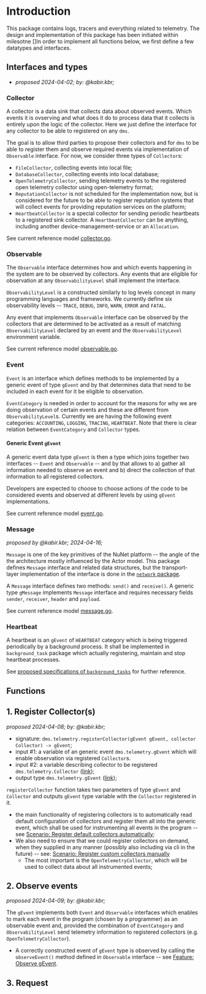 # Introduction

This package contains logs, tracers and everything related to telemetry. The design and implementation of this package has been initiated within milesotne []In order to implement all functions below, we first define a few datatypes and interfaces.

## Interfaces and types

* _proposed 2024-04-02; by: @kabir.kbr;_

### Collector

A collector is a data sink that collects data about observed events. Which events it is ovserving and what does it do to process data that it collects is entirely upon the logic of the collector. Here we just define the interface for any collector to be able to registered on any `dms`.

The goal is to allow third parties to propose their collectors and for `dms` to be able to register them and observe required events via implementation of `Observable` interface. For now, we consider three types of `Collector`s: 

* `FileCollector`, collecting events into local file;
* `DatabaseCollector`, collecting events into local database;
* `OpenTelemetryCollector`, sending telemetry events to the registered open telemetry collector using open-telemetry format;
* `ReputationCollector` is not scheduled for the implementation now, but is considered for the future to be able to register reputation systems that will collect events for providing reputation services on the platform; 
* `HeartbeatCollector` is a special collector for sending periodic heartbeats to a registered sink collector. A `HeartbeatCollector` can be anything, including another device-management-service or an `Allocation`.

See current reference model [collector.go](https://gitlab.com/nunet/open-api/platform-data-model/-/blob/proposed/device-management-service/telemetry/data/collector.go).

### Observable

The `Observable` interface determines how and which events happening in the system are to be observed by collectors. Any events that are eligible for observation at any `ObservabilityLevel` shall implement the interface. 

`ObservabilityLevel` is a constructed similarly to log levels concept in many programming languages and frameworks. We currently define six observability levels -- `TRACE`, `DEBUG`, `INFO`, `WARN`, `ERROR` and `FATAL`.

Any event that implements `Observable` interface can be observed by the collectors that are determined to be activated as a result of matching `ObservabilityLevel` declared by an event and the `ObservabilityLevel` environment variable.

See current reference model [observable.go](https://gitlab.com/nunet/open-api/platform-data-model/-/blob/proposed/device-management-service/telemetry/data/observable.go).


### Event

`Event` is an interface which defines methods to be implemented by a generic event of type `gEvent` and by that determines data that need to be included in each event for it be eligible to observation.

`EventCategory` is needed in order to account for the reasons for why we are doing observation of certain events and these are different from `ObservabilityLevel`s. Currently we are having the following event categories: `ACCOUNTING`, `LOGGING`, `TRACING`, `HEARTBEAT`. Note that there is clear relation between `EventCategory` and `Collector` types.

#### Generic Event `gEvent`

A generic event data type `gEvent` is then a type which joins together two interfaces -- `Event` and `Observable` -- and by that allows to a) gather all information needed to observe an event and b) direct the collection of that information to all registered collectors.

Developers are expected to choose to choose actions of the code to be considered events and observed at different levels by using `gEvent` implementations.

See current reference model [event.go](https://gitlab.com/nunet/open-api/platform-data-model/-/blob/proposed/device-management-service/telemetry/data/event.go).

### Message

_proposed by @kabir.kbr; 2024-04-16;_

`Message` is one of the key primitives of the NuNet platform -- the angle of the the architecture mostly influenced by the Actor model. This package defines `Message` interface and related data structures, but the transport-layer implementation of the interface is done in the [`network` package](../network/README.md). 

A `Message` interface defines two methods: `send()` and `receive()`. A generic type `gMessage` implements `Message` interface and requires necessary fields `sender`, `receiver`, `header` and `payload`.

See current reference model [message.go](https://gitlab.com/nunet/open-api/platform-data-model/-/blob/proposed/device-management-service/telemetry/data/message.go).


### Heartbeat 

A heartbeat is an `gEvent` of `HEARTBEAT` category which is being triggered periodically by a background process. It shall be implemented in `background_task` package which actually registering, maintain and stop heartbeat processes.

See [proposed specifications of `background_tasks`]((../background_tasks/README.md)) for further reference. 


## Functions

## 1. Register Collector(s)

_proposed 2024-04-08; by: @kabir.kbr;_

* signature: `dms.telemetry.registerCollector(gEvent gEvent, collector Collector) -> gEvent`;
* input #1: a variable of an generic event `dms.telemetry.gEvent` which will enable observation via registered `Collector`s.
* input #2: a variable describing collector to be registered `dms.telemetry.Collector` ([link](#collector));
* output type `dms.telemetry.gEvent` ([link](#event));

`registerCollector` function takes two parameters of type `gEvent` and `Collector` and outputs  `gEvent` type variable with the `Collector` registered in it.

* the main functionality of registering collectors is to automatically read default configuration of collectors and register them all into the generic event, which shall be used for instrumenting all events in the program -- see [Scenario: Register default collectors automatically](https://gitlab.com/nunet/test-suite/-/blob/proposed/stages/functional_tests/features/device-management-service/telemetry/registerCollector.feature);
* We also need to ensure that we could register collectors on demand, when they supplied in any manner (possibly also including via cli in the future) -- see: [Scenario: Register custom collectors manually](https://gitlab.com/nunet/test-suite/-/blob/proposed/stages/functional_tests/features/device-management-service/telemetry/registerCollector.feature)
   * The most important is the `OpenTelemetryCollector`, which will be used to collect data about all instrumented events;

## 2. Observe events

_proposed 2024-04-09; by: @kabir.kbr;_

The `gEvent` implements both `Event` and `Observable` interfaces which enables to mark each event in the program (chosen by a programmer) as an observable event and, provided the combination of `EventCategory` and `ObservabilityLevel` send telemetry information to registered collectors (e.g. `OpenTelemetryCollector`). 

* A correctly constructed event of `gEvent` type is observed by calling the `observeEvent()` method defined in `Observable` interface -- see [Feature: Observe gEvent](https://gitlab.com/nunet/test-suite/-/blob/proposed/stages/functional_tests/features/device-management-service/telemetry/observeEvent.feature).

## 3. Request 